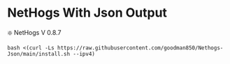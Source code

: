 # NetHogs With Json Output

❇️ NetHogs V 0.8.7




````
bash <(curl -Ls https://raw.githubusercontent.com/goodman850/Nethogs-Json/main/install.sh --ipv4)
````


